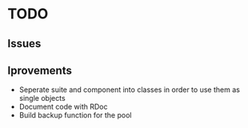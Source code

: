 ﻿# TODO

## Issues

## Iprovements

* Seperate suite and component into classes in order to use them as single objects
* Document code with RDoc
* Build backup function for the pool
